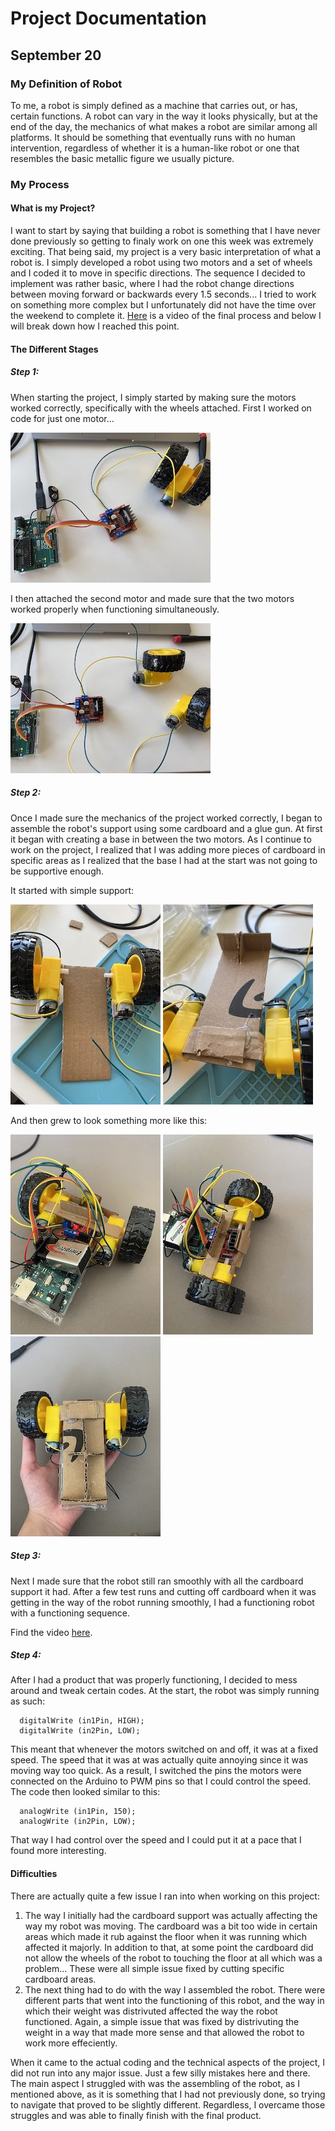 # Project Documentation

## September 20

### My Definition of Robot

To me, a robot is simply defined as a machine that carries out, or has, certain functions. A robot can vary in the way it looks physically, but at the end of the day, the mechanics of what makes a robot are similar among all platforms. It should be something that eventually runs with no human intervention, regardless of whether it is a human-like robot or one that resembles the basic metallic figure we usually picture. 

### My Process

#### What is my Project?

I want to start by saying that building a robot is something that I have never done previously so getting to finaly work on one this week was extremely exciting. That being said, my project is a very basic interpretation of what a robot is. I simply developed a robot using two motors and a set of wheels and I coded it to move in specific directions. The sequence I decided to implement was rather basic, where I had the robot change directions between moving forward or backwards every 1.5 seconds... I tried to work on something more complex but I unfortunately did not have the time over the weekend to complete it. 
[Here](https://drive.google.com/file/d/19BiO08T4OELrG5__X_tIiPfssOuXIber/view?usp=sharing) is a video of the final process and below I will break down how I reached this point. 


#### The Different Stages

##### Step 1:

When starting the project, I simply started by making sure the motors worked correctly, specifically with the wheels attached. First I worked on code for just one motor...

![](media/motor1.jpg)

I then attached the second motor and made sure that the two motors worked properly when functioning simultaneously.

![](media/motor2.jpg)

##### Step 2:

Once I made sure the mechanics of the project worked correctly, I began to assemble the robot's support using some cardboard and a glue gun. At first it began with creating a base in between the two motors. As I continue to work on the project, I realized that I was adding more pieces of cardboard in specific areas as I realized that the base I had at the start was not going to be supportive enough.

It started with simple support:

![](media/Support1.jpg) ![](media/Support2.jpg)

And then grew to look something more like this:

![](media/Support3.jpg) ![](media/Support4.jpg) ![](media/Support5.jpg)

##### Step 3:

Next I made sure that the robot still ran smoothly with all the cardboard support it had. After a few test runs and cutting off cardboard when it was getting in the way of the robot running smoothly, I had a functioning robot with a functioning sequence.

Find the video [here](https://drive.google.com/file/d/1UqLwDoWqjG7uStEcU3vwNZz3YsDPxlT5/view?usp=sharing).

##### Step 4:

After I had a product that was properly functioning, I decided to mess around and tweak certain codes. At the start, the robot was simply running as such:

````
  digitalWrite (in1Pin, HIGH);
  digitalWrite (in2Pin, LOW);
````

This meant that whenever the motors switched on and off, it was at a fixed speed. The speed that it was at was actually quite annoying since it was moving way too quick. As a result, I switched the pins the motors were connected on the Arduino to PWM pins so that I could control the speed. The code then looked similar to this:

````
  analogWrite (in1Pin, 150);
  analogWrite (in2Pin, LOW);
````

That way I had control over the speed and I could put it at a pace that I found more interesting. 

#### Difficulties

There are actually quite a few issue I ran into when working on this project:

1. The way I initially had the cardboard support was actually affecting the way my robot was moving. The cardboard was a bit too wide in certain areas which made it rub against the floor when it was running which affected it majorly. In addition to that, at some point the cardboard did not allow the wheels of the robot to touching the floor at all which was a problem... These were all simple issue fixed by cutting specific cardboard areas.
2. The next thing had to do with the way I assembled the robot. There were different parts that went into the functioning of this robot, and the way in which their weight was distrivuted affected the way the robot functioned. Again, a simple issue that was fixed by distrivuting the weight in a way that made more sense and that allowed the robot to work more effeciently. 

When it came to the actual coding and the technical aspects of the project, I did not run into any major issue. Just a few silly mistakes here and there. The main aspect I struggled with was the assembling of the robot, as I mentioned above, as it is something that I had not previously done, so trying to navigate that proved to be slightly different. Regardless, I overcame those struggles and was able to finally finish with the final product. 

